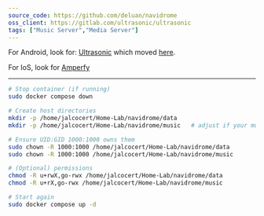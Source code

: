 ```yaml
---
source_code: https://github.com/deluan/navidrome
oss_client: https://gitlab.com/ultrasonic/ultrasonic
tags: ["Music Server","Media Server"]
---
```


For Android, look for: [Ultrasonic](https://github.com/ultrasonic/ultrasonic) which moved [here](https://gitlab.com/ultrasonic/ultrasonic).

For IoS, look for [Amperfy](https://github.com/BLeeEZ/amperfy)

---

```sh
# Stop container (if running)
sudo docker compose down

# Create host directories
mkdir -p /home/jalcocert/Home-Lab/navidrome/data
mkdir -p /home/jalcocert/Home-Lab/navidrome/music   # adjust if your music is elsewhere

# Ensure UID:GID 1000:1000 owns them
sudo chown -R 1000:1000 /home/jalcocert/Home-Lab/navidrome/data
sudo chown -R 1000:1000 /home/jalcocert/Home-Lab/navidrome/music

# (Optional) permissions
chmod -R u+rwX,go-rwx /home/jalcocert/Home-Lab/navidrome/data
chmod -R u+rX,go-rwx /home/jalcocert/Home-Lab/navidrome/music

# Start again
sudo docker compose up -d
```
